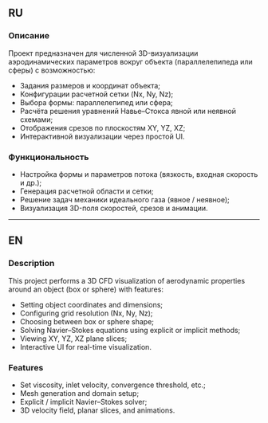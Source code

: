 ## RU

### Описание

Проект предназначен для численной 3D-визуализации аэродинамических параметров вокруг объекта (параллелепипеда или сферы) с возможностью:

- Задания размеров и координат объекта;
- Конфигурации расчетной сетки (Nx, Ny, Nz);
- Выбора формы: параллелепипед или сфера;
- Расчёта решения уравнений Навье–Стокса явной или неявной схемами;
- Отображения срезов по плоскостям XY, YZ, XZ;
- Интерактивной визуализации через простой UI.

### Функциональность

- Настройка формы и параметров потока (вязкость, входная скорость и др.);
- Генерация расчетной области и сетки;
- Решение задач механики идеального газа (явное / неявное);
- Визуализация 3D-поля скоростей, срезов и анимации.

---

## EN

### Description

This project performs a 3D CFD visualization of aerodynamic properties around an object (box or sphere) with features:

- Setting object coordinates and dimensions;
- Configuring grid resolution (Nx, Ny, Nz);
- Choosing between box or sphere shape;
- Solving Navier–Stokes equations using explicit or implicit methods;
- Viewing XY, YZ, XZ plane slices;
- Interactive UI for real-time visualization.

### Features

- Set viscosity, inlet velocity, convergence threshold, etc.;
- Mesh generation and domain setup;
- Explicit / implicit Navier–Stokes solver;
- 3D velocity field, planar slices, and animations.
